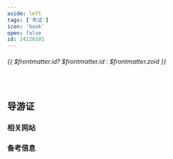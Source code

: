 ```yaml
---
aside: left
tags: ['考试']
icon: 'book'
open: false
id: 24120101
---
```

 
######  {{ $frontmatter.id? $frontmatter.id : $frontmatter.zoid }}

 
<br/>
 
## 导游证

### 相关网站

### 备考信息

